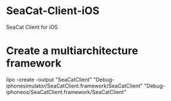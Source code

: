 # SeaCat-Client-iOS
SeaCat Client for iOS

# Create a multiarchitecture framework
lipo -create -output "SeaCatClient" "Debug-iphonesimulator/SeaCatClient.framework/SeaCatClient" "Debug-iphoneos/SeaCatClient.framework/SeaCatClient"
